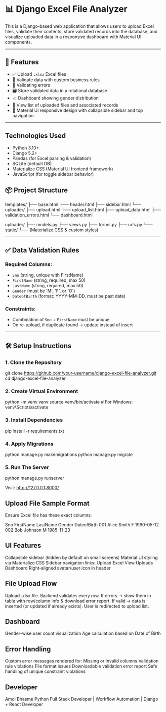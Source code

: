 # 📊 Django Excel File Analyzer

This is a Django-based web application that allows users to upload Excel files, validate their contents, store validated records into the database, and visualize uploaded data in a responsive dashboard with Material UI components.

---

## 🚀 Features

- ✅ Upload `.xlsx` Excel files
- 🧪 Validate data with custom business rules
- 🛑 Validating errors
- 🗃️ Store validated data in a relational database
- 📈 Dashboard showing gender distribution
- 📄 View list of uploaded files and associated records
- 🎨 Material UI responsive design with collapsible sidebar and top navigation

---

## Technologies Used
- Python 3.10+
- Django 5.2+
- Pandas (for Excel parsing & validation)
- SQLite (default DB)
- Materialize CSS (Material UI frontend framework)
- JavaScript (for toggle sidebar behavior)

## 📦 Project Structure

templates/ ├── base.html ├── header.html ├── sidebar.html └── uploader/ ├── upload.html ├── upload_list.html ├── upload_data.html ├── validation_errors.html └── dashboard.html

uploader/ ├── models.py ├── views.py ├── forms.py ├── urls.py └── static/ └── (Materialize CSS & custom styles)


---

## ✅ Data Validation Rules

### Required Columns:
- `Sno` (string, unique with FirstName)
- `FirstName` (string, required, max 50)
- `LastName` (string, required, max 50)
- `Gender` (must be 'M', 'F', or 'O')
- `DateofBirth` (format: YYYY-MM-DD, must be past date)

### Constraints:
- Combination of `Sno` + `FirstName` must be unique
- On re-upload, if duplicate found → update instead of insert

---

## 🛠️ Setup Instructions

### 1. Clone the Repository

git clone https://github.com/your-username/django-excel-file-analyzer.git
cd django-excel-file-analyzer

### 2. Create Virtual Environment
python -m venv venv
source venv/bin/activate  # For Windows: venv\Scripts\activate

### 3. Install Dependencies
pip install -r requirements.txt

### 4. Apply Migrations
python manage.py makemigrations
python manage.py migrate

### 5. Run The Server
python manage.py runserver

Visit: http://127.0.0.1:8000/

## Upload File Sample Format
Ensure Excel file has these exact columns:

Sno	FirstName	LastName	Gender	DateofBirth
001	Alice	Smith	F	1990-05-12
002	Bob	Johnson	M	1985-11-23

## UI Features
Collapsible sidebar (hidden by default on small screens)
Material UI styling via Materialize CSS
Sidebar navigation links:
Upload Excel
View Uploads
Dashboard
Right-aligned avatar/user icon in header

## File Upload Flow
Upload .xlsx file.
Backend validates every row.
If errors → show them in table with row/column info & download error report.
If valid → data is inserted (or updated if already exists).
User is redirected to upload list.

## Dashboard
Gender-wise user count visualization
Age calculation based on Date of Birth

## Error Handling
Custom error messages rendered for:
Missing or invalid columns
Validation rule violations
File format issues
Downloadable validation error report
Safe handling of unique constraint violations

## Developer
Amol Bhasme
Python Full Stack Developer | Workflow Automation | Django + React Developer
